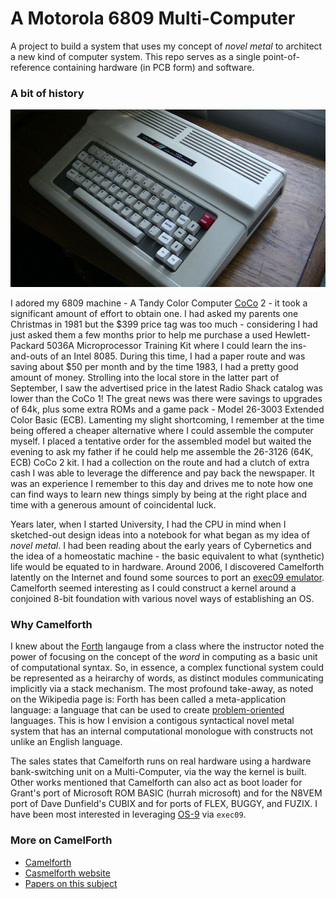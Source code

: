 # A Motorola 6809 Multi-Computer

A project to build a system that uses my concept of _novel metal_ to architect a new kind of computer system. This repo serves as a single point-of-reference containing hardware (in PCB form) and software.

### A bit of history

![TRS-80-Color](/images/trs-80-color.jpg)

I adored my 6809 machine - A Tandy Color Computer [CoCo](https://www.cocopedia.com/wiki/index.php/Main_Page) 2 - it took a significant amount of effort to obtain one. I had asked my parents one Christmas in 1981 but the $399 price tag was too much - considering I had just asked them a few months prior to help me purchase a used Hewlett-Packard 5036A Microprocessor Training Kit where I could learn the ins-and-outs of an Intel 8085. During this time, I had a paper route and was saving about $50 per month and by the time 1983, I had a pretty good amount of money. Strolling into the local store in the latter part of September, I saw the advertised price in the latest Radio Shack catalog was lower than the CoCo 1! The great news was there were savings to upgrades of 64k, plus some extra ROMs and a game pack - Model 26-3003 Extended Color Basic (ECB). Lamenting my slight shortcoming, I remember at the time being offered a cheaper alternative where I could assemble the computer myself. I placed a tentative order for the assembled model but waited the evening to ask my father if he could help me assemble the 26-3126 (64K, ECB) CoCo 2 kit. I had a collection on the route and had a clutch of extra cash I was able to leverage the difference and pay back the newspaper. It was an experience I remember to this day and drives me to note how one can find ways to learn new things simply by being at the right place and time with a generous amount of coincidental luck.

 Years later, when I started University, I had the CPU in mind when I sketched-out design ideas into a notebook for what began as my idea of _novel metal_. I had been reading about the early years of Cybernetics and the idea of a homeostatic machine - the basic equivalent to what (synthetic) life would be equated to in hardware. Around 2006, I discovered Camelforth latently on the Internet and found some sources to port an [exec09 emulator](https://github.com/cartheur/M6809-exec). Camelforth seemed interesting as I could construct a kernel around a conjoined 8-bit foundation with various novel ways of establishing an OS.

 ### Why Camelforth

 I knew about the [Forth](https://en.wikipedia.org/wiki/Forth_(programming_language)) langauge from a class where the instructor noted the power of focusing on the concept of the _word_ in computing as a basic unit of computational syntax. So, in essence, a complex functional system could be represented as a heirarchy of words, as distinct modules communicating implicitly via a stack mechanism. The most profound take-away, as noted on the Wikipedia page is: Forth has been called a meta-application language: a language that can be used to create [problem-oriented](https://en.wikipedia.org/wiki/Domain-specific_language) languages. This is how I envision a contigous syntactical novel metal system that has an internal computational monologue with constructs not unlike an English language.

The sales states that Camelforth runs on real hardware using a hardware bank-switching unit on a Multi-Computer, via the way the kernel is built. Other works mentioned that Camelforth can also act as boot loader for Grant's port of Microsoft ROM BASIC (hurrah microsoft) and for the N8VEM port of Dave Dunfield's CUBIX and for ports of FLEX, BUGGY, and FUZIX. I have been most interested in leveraging [OS-9](https://en.wikipedia.org/wiki/OS-9) via `exec09`.

### More on CamelForth

* [Camelforth](https://launchpad.net/camelforth)
* [Casmelforth website](http://www.camelforth.com/)
* [Papers on this subject](http://www.bradrodriguez.com/papers/index.html)
